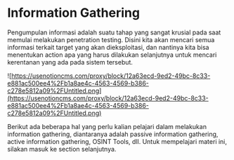 # Information Gathering

Pengumpulan informasi adalah suatu tahap yang sangat krusial pada saat memulai melakukan penetration testing. Disini kita akan mencari semua informasi terkait target yang akan dieksploitasi, dan nantinya kita bisa menentukan action apa yang harus dilakukan selanjutnya untuk mencari kerentanan yang ada pada sistem tersebut.

![https://usenotioncms.com/proxy/block/12a63ecd-9ed2-49bc-8c33-e881ac500ee4%2Fb1a8ae4c-4563-4569-b386-c278e5812a09%2FUntitled.png](https://usenotioncms.com/proxy/block/12a63ecd-9ed2-49bc-8c33-e881ac500ee4%2Fb1a8ae4c-4563-4569-b386-c278e5812a09%2FUntitled.png)

Berikut ada beberapa hal yang perlu kalian pelajari dalam melakukan information gathering, diantaranya adalah passive information gathering, active information gathering, OSINT Tools, dll. Untuk mempelajari materi ini, silakan masuk ke section selanjutnya.
